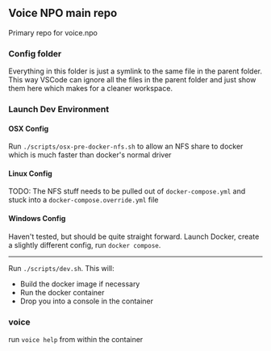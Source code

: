 ## Voice NPO main repo

Primary repo for voice.npo

### Config folder

Everything in this folder is just a symlink to the same file in the parent folder. This way VSCode can ignore all the files in the parent folder and just show them here which makes for a cleaner workspace.

### Launch Dev Environment

#### OSX Config

Run `./scripts/osx-pre-docker-nfs.sh` to allow an NFS share to docker which is much faster than docker's normal driver

#### Linux Config

TODO: The NFS stuff needs to be pulled out of `docker-compose.yml` and stuck into a `docker-compose.override.yml` file

#### Windows Config

Haven't tested, but should be quite straight forward. Launch Docker, create a slightly different config, run `docker compose`.

---

Run `./scripts/dev.sh`. This will:

- Build the docker image if necessary
- Run the docker container
- Drop you into a console in the container

### voice

run `voice help` from within the container

